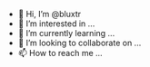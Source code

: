 - 👋 Hi, I’m @bluxtr
- 👀 I’m interested in ...
- 🌱 I’m currently learning ...
- 💞️ I’m looking to collaborate on ...
- 📫 How to reach me ...

<!---
bluxtr/bluxtr is a ✨ special ✨ repository because its `README.md` (this file) appears on your GitHub profile.
You can click the Preview link to take a look at your changes.
--->
